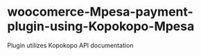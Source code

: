 # woocomerce-Mpesa-payment-plugin-using-Kopokopo-Mpesa

Plugin utilizes Kopokopo API documentation 

